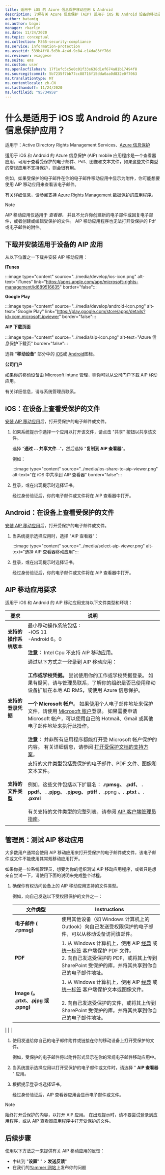 ```yaml
---
title: 适用于 iOS 的 Azure 信息保护移动应用 & Android
description: 了解有关 Azure 信息保护 (AIP) 适用于 iOS 和 Android 设备的移动应用程序的基础知识
author: batamig
ms.author: bagol
manager: rkarlin
ms.date: 11/24/2020
ms.topic: conceptual
ms.collection: M365-security-compliance
ms.service: information-protection
ms.assetid: 539b4ff8-5d3b-4c4d-9c84-c14da83ff76d
ms.reviewer: esaggese
ms.suite: ems
ms.custom: user
ms.openlocfilehash: 17f1efc5c5e0c01f33e638d1ef674a81b17494f8
ms.sourcegitcommit: 5b7235f7bb77cc88716f15dda0aa0d832e0f7063
ms.translationtype: MT
ms.contentlocale: zh-CN
ms.lasthandoff: 11/24/2020
ms.locfileid: "95734958"
---
```

# <a name="what-is-the-azure-information-protection-app-for-ios-or-android"></a>什么是适用于 iOS 或 Android 的 Azure 信息保护应用？

适用于：Active Directory Rights Management Services、[Azure 信息保护](https://azure.microsoft.com/pricing/details/information-protection)

适用于 iOS 和 Android 的 Azure 信息保护 (AIP) mobile 应用程序是一个查看器应用，可用于查看受保护的电子邮件、Pdf、图像和文本文件，如果这些文件类型的常规应用不支持保护，则会很有用。 

例如，如果受保护的电子邮件在你的电子邮件移动应用中显示为附件，你可能想要使用 AIP 移动应用来查看该电子邮件。

有关详细信息，请参阅[支持 Azure Rights Management 数据保护的应用程序](../requirements-applications.md)。

> [!NOTE]
> AIP 移动应用仅适用于 *查看器，* 并且不允许你创建新的电子邮件或回复电子邮件，或者创建或编辑受保护的文件。 AIP 移动应用程序也无法打开受保护的 Pdf 或电子邮件的附件。
> 

## <a name="download-and-install-the-aip-app-for-your-device"></a>下载并安装适用于设备的 AIP 应用

从以下位置之一下载并安装 AIP 移动应用：

**iTunes**

:::image type="content" source="../media/develop/ios-icon.png" alt-text="iTunes" link="https://apps.apple.com/app/microsoft-rights-management/id689516635" border="false":::

**Google Play**

:::image type="content" source="../media/develop/android-icon.png" alt-text="Google Play" link="https://play.google.com/store/apps/details?id=com.microsoft.ipviewer" border="false":::

**AIP 下载页面**

:::image type="content" source="../media/aip-icon.png" alt-text="Azure 信息保护下载页" border="false":::

选择 "**移动设备**" 部分中的 [iOS](https://apps.apple.com/app/microsoft-rights-management/id689516635)或 [Android](https://play.google.com/store/apps/details?id=com.microsoft.ipviewer)图标。

**公司门户**

如果你的移动设备由 Microsoft Intune 管理，则你可以从公司门户下载 AIP 移动应用。 

有关详细信息，请与系统管理员联系。

## <a name="ios-view-protected-files-on-your-device"></a>iOS：在设备上查看受保护的文件

[安装 AIP 移动应用](#download-and-install-the-aip-app-for-your-device)后，打开受保护的电子邮件或文件。 

1. 如果系统提示你选择一个应用以打开该文件，请点击 "共享" 按钮以共享该文件。

    选择 "**通过 ... 共享文件**..."，然后选择 "**复制到 AIP 查看器**"。

    例如：

    :::image type="content" source="../media/ios-share-to-aip-viewer.png" alt-text="在 iOS 中共享到 AIP 查看器" border="false":::

1. 登录，或在出现提示时选择证书。

    经过身份验证后，你的电子邮件或文件将在 AIP 查看器中打开。
 
## <a name="android-view-protected-files-on-your-device"></a>Android：在设备上查看受保护的文件

[安装 AIP 移动应用](#download-and-install-the-aip-app-for-your-device)后，打开受保护的电子邮件或文件。 

1. 当系统提示选择应用时，选择 "AIP 查看器"：

    :::image type="content" source="../media/select-aip-viewer.png" alt-text="选择 AIP 查看器移动应用":::

1. 登录，或在出现提示时选择证书。

    经过身份验证后，你的电子邮件或文件将在 AIP 查看器中打开。

## <a name="aip-mobile-app-requirements"></a>AIP 移动应用要求

适用于 iOS 和 Android 的 AIP 移动应用支持以下文件类型和环境：

|要求  |说明  |
|---------|---------|
|**支持的操作系统版本**     | 最小移动操作系统包括： </br>-iOS 11  </br>-Android 6。0 </br></br>**注意：** Intel Cpu 不支持 AIP 移动应用。  |
|**支持的登录凭据**     | 通过以下方式之一登录到 AIP 移动应用： </br></br>**工作或学校凭据。** 尝试使用你的工作或学校凭据登录。 如果有疑问，请与管理员联系，了解你的组织是否已使用移动设备扩展在本地 AD RMS，或使用 Azure 信息保护。 </br></br>**一个 Microsoft 帐户**。 如果使用个人电子邮件地址来保护文件，请使用 [Microsoft 帐户](https://signup.live.com)登录。 如果需要申请 Microsoft 帐户，可以使用自己的 Hotmail、Gmail 或其他电子邮件地址来执行此操作。 </br></br>**注意：** 并非所有应用程序都能打开受 Microsoft 帐户保护的内容。 有关详细信息，请参阅 [打开受保护文档的支持方案](../secure-collaboration-documents.md#supported-scenarios-for-opening-protected-documents)。|
|**支持的文件类型**     | 支持的文件类型包括受保护的电子邮件、PDF 文件、图像和文本文件。 </br></br>例如，这些文件包括以下扩展名： **.rpmsg、** **.pdf、** **. ppdf、** **. .pjpg、** **.pjpeg、** **ptiff** 、.ppng **、. .ptxt** **、.** **.pxml** </br></br>有关支持的文件类型的完整列表，请参阅 [AIP 客户端管理员指南](clientv2-admin-guide-file-types.md#supported-file-types-for-classification-and-protection)。|
| | |

## <a name="admins-testing-the-aip-mobile-apps"></a>管理员：测试 AIP 移动应用

大多数用户通常会使用 AIP 移动应用来打开受保护的电子邮件或文件，该电子邮件或文件不能使用其常规移动应用打开。

如果你是一位系统管理员，想要为你的组织测试 AIP 移动应用程序，或者只是想亲自尝试一下，请使用下面的说明来完成整个过程。

1. 确保你有权访问设备上的 AIP 移动应用支持的文件类型。 

    例如，向自己发送以下受权限保护的文件之一：

    |文件类型  |Instructions  |
    |---------|---------|
    |**电子邮件 ( .rpmsg)**     | 使用其他设备（如 Windows 计算机上的 Outlook）向自己发送受权限保护的电子邮件，可以从移动设备访问该邮件。  |
    |**PDF**     | 1. 从 Windows 计算机上，使用 AIP [经典](client-classify-protect.md) 或 [统一标签](clientv2-classify-protect.md) 客户端保护 PDF 文件。 </br>2. 向自己发送受保护的 PDF，或将其上传到 SharePoint 受保护的库，并将其共享到你自己的电子邮件地址。        |
    |**Image (。 .ptxt、.pjpg 或 .ppng)**     | 1. 从 Windows 计算机上，使用 AIP [经典](client-classify-protect.md) 或 [统一标签](clientv2-classify-protect.md) 客户端保护文本或图像文件。 </br></br>2. 向自己发送受保护的文件，或将其上传到 SharePoint 受保护的库，并将其共享到你自己的电子邮件地址。   |
| | |

1. 使用发送给你自己的电子邮件附件或链接在你的移动设备上打开受保护的文件。

    例如，受保护的电子邮件将以附件形式显示在你的常规电子邮件移动应用中。 

1. 当系统提示选择应用以打开受保护的电子邮件或文件时，请选择 " **AIP 查看器** " 应用。

1. 根据提示登录或选择证书。 

    经过身份验证后，AIP 查看器应用会显示电子邮件或文件。

> [!NOTE]
> 始终打开受保护的内容，以打开 AIP 应用。 在出现提示时，请不要尝试登录到应用程序，或从 AIP 查看器应用程序中打开受保护的文件。
> 

## <a name="next-steps"></a>后续步骤

使用以下方法之一来提供有关 AIP 移动应用的反馈：

- 中转到 "**设置**" "  >  **发送反馈**"
- 在我们的[Yammer 网站](https://www.yammer.com/AskIPTeam)上发布你的问题
